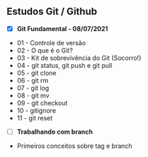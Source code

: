 ## 																									Estudos Git / Github

- [x] **Git Fundamental - 08/07/2021**

- 01 - Controle de versão
- 02 - O que é o Git?
- 03 - Kit de sobrevivência do Git (Socorro!)
- 04 - git status, git push e  git pull
- 05 - git clone
- 06 - git rm
- 07 - git log
- 08 - git mv
- 09 - git checkout
- 10 - gitignore
- 11 - git reset

- [ ] **Trabalhando com branch**

- Primeiros conceitos sobre tag e branch

